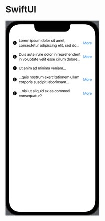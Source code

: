  # SwiftUI


<p>
<img src="https://github.com/Venera-Ko/ViewThatFits/blob/main/screenshotCompressed.png" width="300">
</p>

<!--![](https://github.com/Venera-Ko/ViewThatFits/blob/main/screenshotCompressed.png)-->



